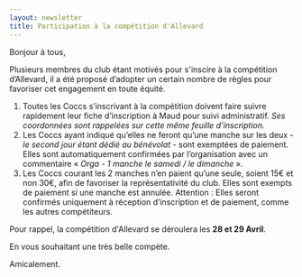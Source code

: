 ```yaml
---
layout: newsletter
title: Participation à la compétition d'Allevard
---
```

Bonjour à tous, 

Plusieurs membres du club étant motivés pour s'inscire à la compétition d’Allevard, il a été proposé d’adopter un certain nombre de règles pour favoriser cet engagement en toute équité.

1. Toutes les Coccs s’inscrivant à la compétition doivent faire suivre rapidement leur fiche d’inscription à Maud pour suivi administratif. *Ses coordonnées sont rappelées sur cette même feuille d’inscription.*
2. Les Coccs ayant indiqué qu’elles ne feront qu’une manche sur les deux - *le second jour étant dédié au bénévolat* - sont exemptées de paiement. Elles sont automatiquement confirmées par l’organisation avec un commentaire « *Orga - 1 manche le samedi / le dimanche* ». 
3. Les Coccs courant les 2 manches n’en paient qu’une seule, soient 15€ et non 30€, afin de favoriser la représentativité du club. Elles sont exempts de paiement si une manche est annulée. Attention : Elles seront confirmés uniquement à réception d’inscription et de paiement, comme les autres compétiteurs.

Pour rappel, la compétition d'Allevard se déroulera les **28 et 29 Avril**.

En vous souhaitant une très belle compète. 

Amicalement.
